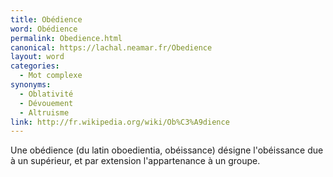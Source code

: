 ```yaml
---
title: Obédience
word: Obédience
permalink: Obedience.html
canonical: https://lachal.neamar.fr/Obedience
layout: word
categories:
  - Mot complexe
synonyms:
  - Oblativité
  - Dévouement
  - Altruisme
link: http://fr.wikipedia.org/wiki/Ob%C3%A9dience
---
```


Une obédience (du latin oboedientia, obéissance) désigne l'obéissance due à un supérieur, et par extension l'appartenance à un groupe.

